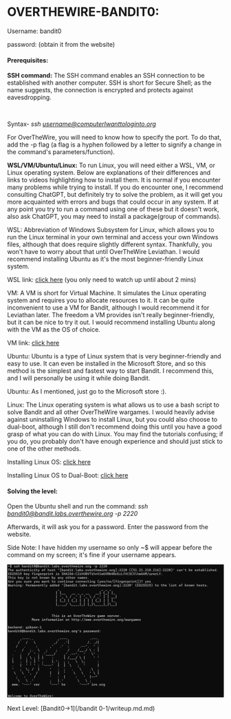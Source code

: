 # OVERTHEWIRE-BANDIT0:

Username: bandit0

password: <Redacted>(obtain it from the website)

#### 

#### Prerequisites:



**SSH command:** The SSH command enables an SSH connection to be established with another computer. SSH is short for Secure Shell; as the name suggests, the connection is encrypted and protects against eavesdropping.

 

Syntax- *ssh username@computerIwanttologinto.org*



For OverTheWire, you will need to know how to specify the port. To do that, add the -p flag (a flag is a hyphen followed by a letter to signify a change in the command's parameters/function).



**WSL/VM/Ubuntu/Linux:** To run Linux, you will need either a WSL, VM, or Linux operating system. Below are explanations of their differences and links to videos highlighting how to install them. It is normal if you encounter many problems while trying to install. If you do encounter one, I recommend consulting ChatGPT, but definitely try to solve the problem, as it will get you more acquainted with errors and bugs that could occur in any system. If at any point you try to run a command using one of these but it doesn't work, also ask ChatGPT, you may need to install a package(group of commands).



WSL: Abbreviation of Windows Subsystem for Linux, which allows you to run the Linux terminal in your own terminal and access your own Windows files, although that does require slightly different syntax. Thankfully, you won't have to worry about that until OverTheWire Leviathan. I would recommend installing Ubuntu as it's the most beginner-friendly Linux system.



WSL link: [click here](https://www.youtube.com/watch?v=wz0QBNy9i7w)
(you only need to watch up until about 2 mins)



VM: A VM is short for Virtual Machine. It simulates the Linux operating system and requires you to allocate resources to it. It can be quite inconvenient to use a VM for Bandit, although I would recommend it for Leviathan later. The freedom a VM provides isn't really beginner-friendly, but it can be nice to try it out. I would recommend installing Ubuntu along with the VM as the OS of choice.



VM link:  [click here](https://www.youtube.com/watch?v=YjG1yG2l9v0)



Ubuntu: Ubuntu is a type of Linux system that is very beginner-friendly and easy to use. It can even be installed in the Microsoft Store, and so this method is the simplest and fastest way to start Bandit. I recommend this, and I will personally be using it while doing Bandit.



Ubuntu: As I mentioned, just go to the Microsoft store :).



Linux: The Linux operating system is what allows us to use a bash script to solve Bandit and all other OverTheWire wargames. I would heavily advise against uninstalling Windows to install Linux, but you could also choose to dual-boot, although I still don't recommend doing this until you have a good grasp of what you can do with Linux. You may find the tutorials confusing; if you do, you probably don't have enough experience and should just stick to one of the other methods.



Installing Linux OS: [click here](https://www.youtube.com/watch?v=n8vmXvoVjZw&t=732s)



Installing Linux OS to Dual-Boot: [click here](https://www.youtube.com/watch?v=CWQMYN12QD0)



#### Solving the level:

Open the Ubuntu shell and run the command: *ssh bandit0@bandit.labs.overthewire.org -p 2220*

Afterwards, it will ask you for a password. Enter the password from the website.

Side Note: I have hidden my username so only ~$ will appear before the command on my screen; it's fine if your username appears.



![Image couldn't load](images/Screenshot-bandit0-1.png)



Next Level: [Bandit0->1](/bandit 0-1/writeup.md.md)

